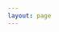 ```yaml
---
layout: page
---
```

<div class="container buttersbeingbutterscontainer">
  <!-- <a href="/toe-beans" onclick="openToeBeansWindow()"> -->
  <a onclick="openFeedbackPage()"></a>

  <script>
    function openFeedbackPage() {
      window.open('localhost:9000/feedback-app', '_self);
      return false;
    }
  </script>

</div>
